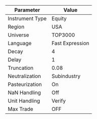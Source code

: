 | Parameter         | Value         |
|-------------------|---------------|
| Instrument Type   | Equity        |
| Region            | USA           |
| Universe          | TOP3000       |
| Language          | Fast Expression |
| Decay             | 4             |
| Delay             | 1             |
| Truncation        | 0.08          |
| Neutralization    | Subindustry   |
| Pasteurization    | On            |
| NaN Handling      | Off           |
| Unit Handling     | Verify        |
| Max Trade         | OFF           |
